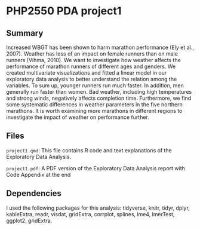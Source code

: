 # PHP2550 PDA project1

## Summary

Increased WBGT has been shown to harm marathon performance (Ely et al., 2007). Weather has less of an impact on female runners than on male runners (Vihma, 2010). We want to investigate how weather affects the performance of marathon runners of different ages and genders. We created multivariate visualizations and fitted a linear model in our exploratory data analysis to better understand the relation among the variables. To sum up, younger runners run much faster. In addition, men generally run faster than women. Bad weather, including high temperatures and strong winds, negatively affects completion time. Furthermore, we find some systematic differences in weather parameters in the five northern marathons. It is worth examining more marathons in different regions to investigate the impact of weather on performance further.

## Files

`project1.qmd`: This file contains R code and text explanations of the Exploratory Data Analysis.

`project1.pdf`: A PDF version of the Exploratory Data Analysis report with Code Appendix at the end

## Dependencies

I used the following packages for this analysis: tidyverse, knitr, tidyr, dplyr, kableExtra, readr, visdat, gridExtra, corrplot, splines, lme4, lmerTest, ggplot2, gridExtra.
